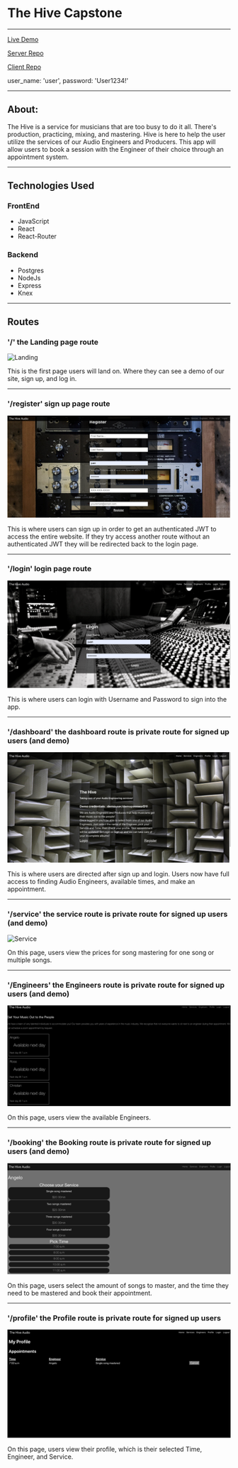 # The Hive Capstone

---------------------------------------------------------------------------------

 [Live Demo](https://the-hive-client-capstone.vercel.app)

 [Server Repo](https://github.com/AngeloThinks/the-hive-server-capstone.git)
 
 [Client Repo](https://github.com/AngeloThinks/the-hive-client-capstone.git)
 
user_name: 'user',
password: 'User1234!'

---------------------------------------------------------------------------------
## About:

The Hive is a service for musicians that are too busy to do it all. There's production, practicing, mixing, and mastering. Hive is here to help the user utilize the services of our Audio Engineers and Producers. This app will allow users to book a session with the Engineer of their choice through an appointment system.

---------------------------------------------------------------------------------

## Technologies Used

### FrontEnd

   * JavaScript
   * React
   * React-Router

### Backend

   * Postgres
   * NodeJs
   * Express
   * Knex
---------------------------------------------------------------------------------

## Routes


### '/' the Landing page route

![Landing](home-logout-screen.png)

This is the first page users will land on. Where they can see a demo of our site, sign up, and log in.

---------------------------------------------------------------------------------

### '/register' sign up page route

![Register](screenshots/register.png)

This is where users can sign up in order to get an authenticated JWT to access the entire website.  If they try access another route without an authenticated JWT they will be redirected back to the login page.

---------------------------------------------------------------------------------

### '/login' login page route 

![Login](screenshots/login-screen.png)

This is where users can login with Username and Password to sign into the app.

---------------------------------------------------------------------------------

### '/dashboard' the dashboard route is private route for signed up users (and demo)

![Landing](screenshots/home-logout-screen.png)

This is where users are directed after sign up and login. Users now have full access to finding Audio Engineers, available times, and make an appointment.

---------------------------------------------------------------------------------

### '/service' the service route is private route for signed up users (and demo)

![Service](screenshots/service-screen.png)

On this page, users view the prices for song mastering for one song or multiple songs.

---------------------------------------------------------------------------------

### '/Engineers' the Engineers route is private route for signed up users (and demo)

![Engineers](screenshots/engineer-page.png)

 On this page, users view the available Engineers. 

 ---------------------------------------------------------------------------------

### '/booking' the Booking route is private route for signed up users (and demo)

![Booking](screenshots/booking-screen.png)

 On this page, users select the amount of songs to master, and the time they need to be mastered and book their appointment.

 --------------------------------------------------------------------------------- 

### '/profile' the Profile route is private route for signed up users 

![Profile](screenshots/profile.png)

 On this page, users view their profile, which is their selected Time, Engineer, and Service.  




